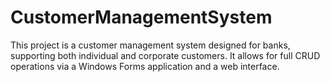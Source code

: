 # CustomerManagementSystem
This project is a customer management system designed for banks, supporting both individual and corporate customers. It allows for full CRUD operations via a Windows Forms application and a web interface.

